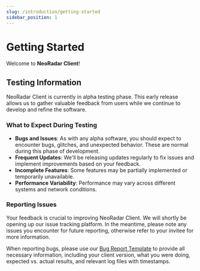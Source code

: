 ```yaml
---
slug: /introduction/getting-started
sidebar_position: 1
---
```


# Getting Started

Welcome to **NeoRadar Client**!

## Testing Information

NeoRadar Client is currently in alpha testing phase. This early release allows us to gather valuable feedback from users while we continue to develop and refine the software.

### What to Expect During Testing

- **Bugs and Issues**: As with any alpha software, you should expect to encounter bugs, glitches, and unexpected behavior. These are normal during this phase of development.
- **Frequent Updates**: We'll be releasing updates regularly to fix issues and implement improvements based on your feedback.
- **Incomplete Features**: Some features may be partially implemented or temporarily unavailable.
- **Performance Variability**: Performance may vary across different systems and network conditions.

### Reporting Issues

Your feedback is crucial to improving NeoRadar Client. We will shortly be opening up our issue tracking platform. In the meantime, please note any issues you encounter for future reporting, otherwise refer to your invitee for more information.

When reporting bugs, please use our [Bug Report Template](./introduction/bug-report) to provide all necessary information, including your client version, what you were doing, expected vs. actual results, and relevant log files with timestamps.
